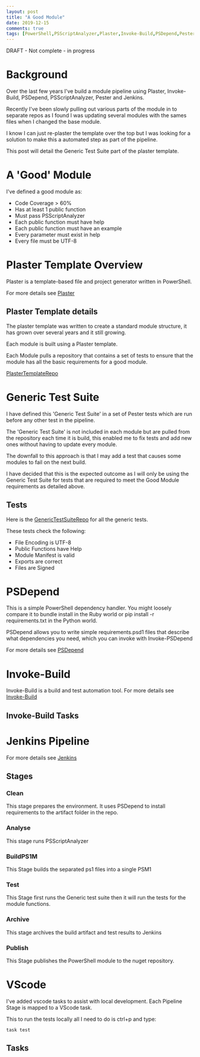 ```yaml
---
layout: post
title: "A Good Module"
date: 2019-12-15
comments: true
tags: [PowerShell,PSScriptAnalyzer,Plaster,Invoke-Build,PSDepend,Pester,Jenkins,DRAFT]
---
```


DRAFT - Not complete - in progress
# Background

Over the last few years I've build a module pipeline using Plaster, Invoke-Build, PSDepend, PSScriptAnalyzer, Pester and Jenkins. 

Recently I've been slowly pulling out various parts of the module in to separate repos as I found I was updating several modules with the sames files when I changed the base module.

I know I can just re-plaster the template over the top but I was looking for a solution to make this a automated step as part of the pipeline.

This post will detail the Generic Test Suite part of the plaster template.

# A 'Good' Module

I've defined a good module as:

* Code Coverage > 60%
* Has at least 1 public function
* Must pass PSScriptAnalyzer
* Each public function must have help
* Each public function must have an example
* Every parameter must exist in help
* Every file must be UTF-8

# Plaster Template Overview

Plaster is a template-based file and project generator written in PowerShell.

For more details see [Plaster]

## Plaster Template details

The plaster template was written to create a standard module structure, it has grown over several years and it still growing.

Each module is built using a Plaster template.

Each Module pulls a repository that contains a set of tests to ensure that the module has all the basic requirements for a good module.

[PlasterTemplateRepo]

# Generic Test Suite

I have defined this 'Generic Test Suite' in a set of Pester tests which are run before any other test in the pipeline.

The 'Generic Test Suite' is not included in each module but are pulled from the repository each time it is build, this enabled me to fix tests and add new ones without having to update every module.

The downfall to this approach is that I may add a test that causes some modules to fail on the next build.

I have decided that this is the expected outcome as I will only be using the Generic Test Suite for tests that are required to meet the Good Module requirements as detailed above.

## Tests

Here is the [GenericTestSuiteRepo] for all the generic tests.

These tests check the following:

* File Encoding is UTF-8
* Public Functions have Help
* Module Manifest is valid
* Exports are correct
* Files are Signed


# PSDepend

This is a simple PowerShell dependency handler. You might loosely compare it to bundle install in the Ruby world or pip install -r requirements.txt in the Python world.

PSDepend allows you to write simple requirements.psd1 files that describe what dependencies you need, which you can invoke with Invoke-PSDepend

For more details see [PSDepend]

# Invoke-Build

Invoke-Build is a build and test automation tool.
For more details see [Invoke-Build]

## Invoke-Build Tasks

# Jenkins Pipeline

For more details see [Jenkins]

## Stages

### Clean

This stage prepares the environment. It uses PSDepend to install requirements to the artifact folder in the repo.

### Analyse

This stage runs PSScriptAnalyzer

### BuildPS1M

This Stage builds the separated ps1 files into a single PSM1

### Test

This Stage first runs the Generic test suite then it will run the tests for the module functions.

### Archive

This stage archives the build artifact and test results to Jenkins

### Publish

This Stage publishes the PowerShell module to the nuget repository.

# VScode

I've added vscode tasks to assist with local development.
Each Pipeline Stage is mapped to a VScode task.

This to run the tests locally all I need to do is ctrl+p and type:

```shell
task test
```

## Tasks


[Invoke-Build]: https://github.com/nightroman/Invoke-Build
[PSDepend]: https://github.com/RamblingCookieMonster/PSDepend
[Plaster]: https://github.com/PowerShell/Plaster
[Jenkins]: https://jenkins.io
[PlasterTemplateRepo]: https://github.com/matt2005/PlasterTemplate
[GenericTestSuiteRepo]: https://github.com/matt2005/GenericTestSuite

